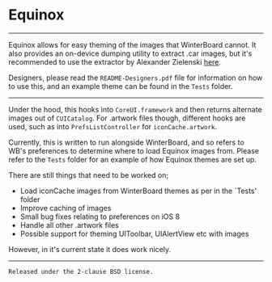 Equinox
=======

- - - 

Equinox allows for easy theming of the images that WinterBoard cannot. It also provides an 
on-device dumping utility to extract .car images, but it's recommended to use the extractor
by Alexander Zielenski [here](https://github.com/alexzielenski/ThemeEngine).

Designers, please read the `README-Designers.pdf` file for information on how to use this, and
an example theme can be found in the `Tests` folder.

- - - 

Under the hood, this hooks into `CoreUI.framework` and then returns alternate images out of 
`CUICatalog`. For .artwork files though, different hooks are used, such as into `PrefsListController`
for `iconCache.artwork`.

Currently, this is written to run alongside WinterBoard, and so refers to WB's preferences
to determine where to load Equinox images from. Please refer to the `Tests` folder
for an example of how Equinox themes are set up.

There are still things that need to be worked on;

- Load iconCache images from WinterBoard themes as per in the `Tests' folder
- Improve caching of images
- Small bug fixes relating to preferences on iOS 8
- Handle all other .artwork files
- Possible support for theming UIToolbar, UIAlertView etc with images

However, in it's current state it does work nicely.

- - -

`Released under the 2-clause BSD license.`